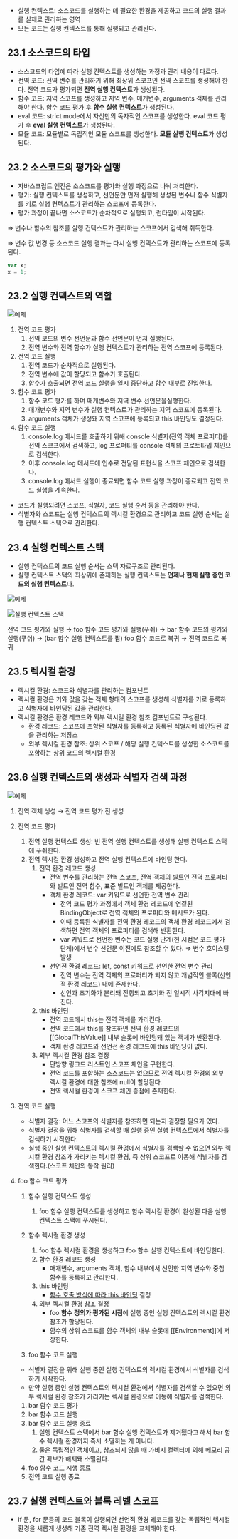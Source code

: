 - 실행 컨텍스트: 소스코드를 실행하는 데 필요한 환경을 제공하고 코드의 실행 결과를 실제로 관리하는 영역
- 모든 코드는 실행 컨텍스트를 통해 실행되고 관리된다.

## 23.1 소스코드의 타입

- 소스코드의 타입에 따라 실행 컨텍스트를 생성하는 과정과 관리 내용이 다르다.
- 전역 코드: 전역 변수를 관리하기 위해 최상위 스코프인 전역 스코프를 생성해야 한다. 전역 코드가 평가되면 **전역 실행 컨텍스트**가 생성된다.
- 함수 코드: 지역 스코프를 생성하고 지역 변수, 매개변수, arguments 객체를 관리해야 한다. 함수 코드 평가 후 **함수 실행 컨텍스트**가 생성된다.
- eval 코드: strict mode에서 자신만의 독자적인 스코프를 생성한다. eval 코드 평가 후 **eval 실행 컨텍스트**가 생성된다.
- 모듈 코드: 모듈별로 독립적인 모듈 스코프를 생성한다. **모듈 실행 컨텍스트**가 생성된다.

## 23.2 소스코드의 평가와 실행

- 자바스크립트 엔진은 소스코드를 평가와 실행 과정으로 나눠 처리한다.
- 평가: 실행 컨텍스트를 생성하고, 선언문만 먼저 실행해 생성된 변수나 함수 식별자를 키로 실행 컨텍스트가 관리하는 스코프에 등록한다.
- 평가 과정이 끝나면 소스코드가 순차적으로 실행되고, 런타임이 시작된다.

⇒ 변수나 함수의 참조를 실행 컨텍스트가 관리하는 스코프에서 검색해 취득한다.

⇒ 변수 값 변경 등 소스코드 실행 결과는 다시 실행 컨텍스트가 관리하는 스코프에 등록된다.

```jsx
var x;
x = 1;
```

## 23.2 실행 컨텍스트의 역할

![예제](https://prod-files-secure.s3.us-west-2.amazonaws.com/d64605c5-b4b4-4a2c-b442-4d6a5729dec4/57694fd2-42d2-49e4-a737-c85e634c6ba3/Untitled.png)

1. 전역 코드 평가
   1. 전역 코드의 변수 선언문과 함수 선언문이 먼저 실행된다.
   2. 전역 변수와 전역 함수가 실행 컨텍스트가 관리하는 전역 스코프에 등록된다.
2. 전역 코드 실행
   1. 전역 코드가 순차적으로 실행된다.
   2. 전역 변수에 값이 할당되고 함수가 호출된다.
   3. 함수가 호출되면 전역 코드 실행을 일시 중단하고 함수 내부로 진입한다.
3. 함수 코드 평가
   1. 함수 코드 평가를 하며 매개변수와 지역 변수 선언문을실행한다.
   2. 매개변수와 지역 변수가 실행 컨텍스트가 관리하는 지역 스코프에 등록된다.
   3. arguments 객체가 생성돼 지역 스코프에 등록되고 this 바인딩도 결정된다.
4. 함수 코드 실행
   1. console.log 메서드를 호출하기 위해 console 식별자(전역 객체 프로퍼티)를 전역 스코프에서 검색하고, log 프로퍼티를 console 객체의 프로토타입 체인으로 검색한다.
   2. 이후 console.log 메서드에 인수로 전달된 표현식을 스코프 체인으로 검색한다.
   3. console.log 메서드 실행이 종료되면 함수 코드 실행 과정이 종료되고 전역 코드 실행을 계속한다.

- 코드가 실행되려면 스코프, 식별자, 코드 실행 순서 등을 관리해야 한다.
- 식별자와 스코프는 실행 컨텍스트의 렉시컬 환경으로 관리하고 코드 실행 순서는 실행 컨텍스트 스택으로 관리한다.

## 23.4 실행 컨텍스트 스택

- 실행 컨택스트의 코드 실행 순서는 스택 자료구조로 관리된다.
- 실행 컨텍스트 스택의 최상위에 존재하는 실행 컨텍스트는 **언제나 현재 실행 중인 코드의 실행 컨텍스트**다.

![예제](https://prod-files-secure.s3.us-west-2.amazonaws.com/d64605c5-b4b4-4a2c-b442-4d6a5729dec4/91ad6e2d-e720-41ac-85da-d63c90784e37/Untitled.png)

![실행 컨텍스트 스택](https://prod-files-secure.s3.us-west-2.amazonaws.com/d64605c5-b4b4-4a2c-b442-4d6a5729dec4/33fada5d-397a-4b89-8c15-aa1fbf1c8a95/Untitled.png)

전역 코드 평가와 실행 → foo 함수 코드 평가와 실행(푸쉬) → bar 함수 코드의 평가와 실행(푸쉬) → (bar 함수 실행 컨텍스트를 팝) foo 함수 코드로 복귀 → 전역 코드로 복귀

## 23.5 렉시컬 환경

- 렉시컬 환경: 스코프와 식별자를 관리하는 컴포넌트
- 렉시컬 환경은 키와 값을 갖는 객체 형태의 스코프를 생성해 식별자를 키로 등록하고 식별자에 바인딩된 값을 관리한다.
- 렉시컬 환경은 환경 레코드와 외부 렉시컬 환경 참조 컴포넌트로 구성된다.
  - 환경 레코드: 스코프에 포함된 식별자를 등록하고 등록된 식별자에 바인딩된 값을 관리하는 저장소
  - 외부 렉시컬 환경 참조: 상위 스코프 / 해당 실행 컨텍스트를 생성한 소스코드를 포함하는 상위 코드의 렉시컬 환경

## 23.6 실행 컨텍스트의 생성과 식별자 검색 과정

![예제](https://prod-files-secure.s3.us-west-2.amazonaws.com/d64605c5-b4b4-4a2c-b442-4d6a5729dec4/5445bb54-6a27-41ec-9795-d8f141b8dd8b/Untitled.png)

1. 전역 객체 생성 → 전역 코드 평가 전 생성
2. 전역 코드 평가
   1. 전역 실행 컨텍스트 생성: 빈 전역 실행 컨텍스트를 생성해 실행 컨텍스트 스택에 푸쉬한다.
   2. 전역 렉시컬 환경 생성하고 전역 실행 컨텍스트에 바인딩 한다.
      1. 전역 환경 레코드 생성
         - 전역 변수를 관리하는 전역 스코프, 전역 객체의 빌트인 전역 프로퍼티와 빌트인 전역 함수, 표준 빌트인 객체를 제공한다.
         - 객체 환경 레코드: var 키워드로 선언한 전역 변수 관리
           - 전역 코드 평가 과정에서 객체 환경 레코드에 연결된 BindingObject로 전역 객체의 프로퍼티와 메서드가 된다.
           - 이때 등록된 식별자를 전역 환경 레코드의 객체 환경 레코드에서 검색하면 전역 객체의 프로퍼티를 검색해 반환한다.
           - var 키워드로 선언한 변수는 코드 실행 단계(현 시점은 코드 평가 단계)에서 변수 선언문 이전에도 참조할 수 있다. ⇒ 변수 호이스팅 발생
         - 선언전 환경 레코드: let, const 키워드로 선언한 전역 변수 관리
           - 전역 변수는 전역 객체의 프로퍼티가 되지 않고 개념적인 블록(선언적 환경 레코드) 내에 존재한다.
           - 선언과 초기화가 분리돼 진행되고 초기화 전 일시적 사각지대에 빠진다.
      2. this 바인딩
         - 전역 코드에서 this는 전역 객체를 가리킨다.
         - 전역 코드에서 this를 참조하면 전역 환경 레코드의 [[GlobalThisValue]] 내부 슬롯에 바인딩돼 있는 객체가 반환된다.
         - 객체 환경 레코드와 선언전 환경 레코드에 this 바인딩이 없다.
      3. 외부 렉시컬 환경 참조 결정
         - 단방향 링크드 리스트인 스코프 체인을 구현한다.
         - 전역 코드를 포함하는 소스코드는 없으므로 전역 렉시컬 환경의 외부 렉시컬 환경에 대한 참조에 null이 할당된다.
         - 전역 렉시컬 환경이 스코프 체인 종점에 존재한다.
3. 전역 코드 실행
   - 식별자 결정: 어느 스코프의 식별자를 참조하면 되는지 결정할 필요가 있다.
   - 식별자 결정을 위해 식별자를 검색할 때 실행 중인 실행 컨텍스트에서 식별자를 검색하기 시작한다.
   - 실행 중인 실행 컨텍스트의 렉시컬 환경에서 식별자를 검색할 수 없으면 외부 렉시컬 환경 참조가 가리키는 렉시컬 환경, 즉 상위 스코프로 이동해 식별자를 검색한다.(스코프 체인의 동작 원리)
4. foo 함수 코드 평가

   1. 함수 실행 컨텍스트 생성
      1. foo 함수 실행 컨텍스트를 생성하고 함수 렉시컬 환경이 완성된 다음 실행 컨텍스트 스택에 푸시된다.
   2. 함수 렉시컬 환경 생성

      1. foo 함수 렉시컬 환경을 생성하고 foo 함수 실행 컨텍스트에 바인딩한다.
      2. 함수 환경 레코드 생성
         - 매개변수, arguments 객체, 함수 내부에서 선언한 지역 변수와 중첩 함수를 등록하고 관리한다.
      3. this 바인딩
         - [함수 호출 방식에 따라 this 바인딩](https://www.notion.so/22-this-18403ac937c148478a33e57e3b4ee4c0?pvs=21) 결정
      4. 외부 렉시컬 환경 참조 결정
         - foo **함수 정의가 평가된 시점**에 실행 중인 실행 컨텍스트의 렉시컬 환경 참조가 할당된다.
         - 함수의 상위 스코프를 함수 객체의 내부 슬롯에 [[Environment]]에 저장한다.

   3. foo 함수 코드 실행

   - 식별자 결정을 위해 실행 중인 실행 컨텍스트의 렉시컬 환경에서 식별자를 검색하기 시작한다.
   - 만약 실행 중인 실행 컨텍스트의 렉시컬 환경에서 식별자를 검색할 수 없으면 외부 렉시컬 환경 참조가 가리키는 렉시컬 환경으로 이동해 식별자를 검색한다.

   1. bar 함수 코드 평가
   2. bar 함수 코드 실행
   3. bar 함수 코드 실행 종료
      1. 실행 컨텍스트 스택에서 bar 함수 실행 컨텍스트가 제거됐다고 해서 bar 함수 렉시컬 환경까지 즉시 소멸하는 게 아니다.
      2. 둘은 독립적인 객체이고, 참조되지 않을 때 가비지 컬렉터에 의해 메모리 공간 확보가 해제돼 소멸된다.
   4. foo 함수 코드 시행 종료
   5. 전역 코드 실행 종료

## 23.7 실행 컨텍스트와 블록 레벨 스코프

- if 문, for 문등의 코드 블록이 실행되면 선언적 환경 레코드를 갖는 독립적인 렉시컬 환경을 새롭게 생성해 기존 전역 렉시컬 환경을 교체해야 한다.
